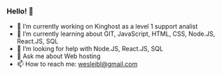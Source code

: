 ### Hello! 👋

- 🔭 I’m currently working on Kinghost as a level 1 support analist
- 🌱 I’m currently learning about GIT, JavaScript, HTML, CSS, Node.JS, React.JS, SQL
- 🤔 I’m looking for help with Node.JS, React.JS, SQL
- 💬 Ask me about Web hosting
- 📫 How to reach me: wesleibl@gmail.com
